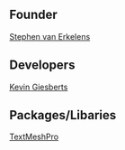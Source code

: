 ## Founder
[Stephen van Erkelens](https://github.com/StephenF369)

## Developers
[Kevin Giesberts](https://github.com/KevinGiesberts)

## Packages/Libaries
[TextMeshPro](https://docs.unity3d.com/Packages/com.unity.textmeshpro@3.0/manual/index.html)
